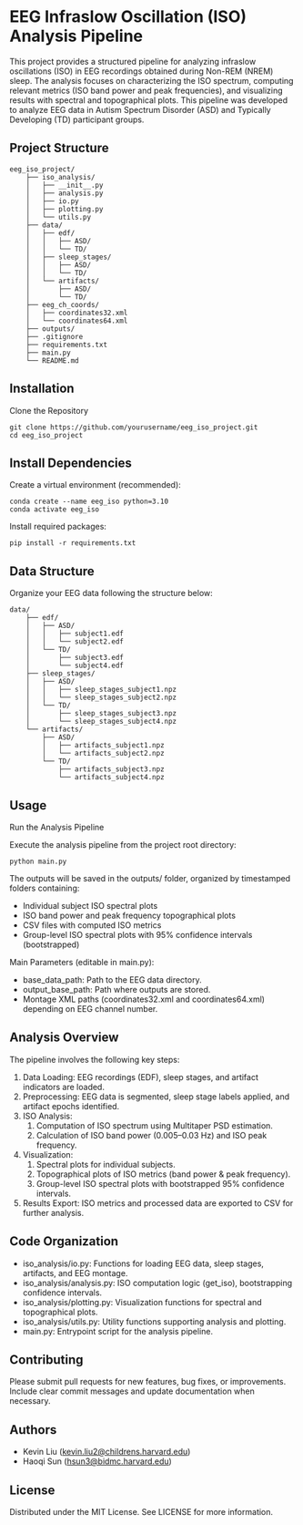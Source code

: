 # EEG Infraslow Oscillation (ISO) Analysis Pipeline

This project provides a structured pipeline for analyzing infraslow oscillations (ISO) in EEG recordings obtained during Non-REM (NREM) sleep. The analysis focuses on characterizing the ISO spectrum, computing relevant metrics (ISO band power and peak frequencies), and visualizing results with spectral and topographical plots. This pipeline was developed to analyze EEG data in Autism Spectrum Disorder (ASD) and Typically Developing (TD) participant groups.

## Project Structure

```{txt}
eeg_iso_project/
    ├── iso_analysis/
    │   ├── __init__.py
    │   ├── analysis.py
    │   ├── io.py
    │   ├── plotting.py
    │   └── utils.py
    ├── data/
    │   ├── edf/
    │   │   ├── ASD/
    │   │   └── TD/
    │   ├── sleep_stages/
    │   │   ├── ASD/
    │   │   └── TD/
    │   └── artifacts/
    │       ├── ASD/
    │       └── TD/
    ├── eeg_ch_coords/
    │   ├── coordinates32.xml
    │   └── coordinates64.xml
    ├── outputs/ 
    ├── .gitignore
    ├── requirements.txt
    ├── main.py
    └── README.md
```

## Installation

Clone the Repository

```{bash}
git clone https://github.com/yourusername/eeg_iso_project.git
cd eeg_iso_project
```

## Install Dependencies

Create a virtual environment (recommended):

```{bash}
conda create --name eeg_iso python=3.10
conda activate eeg_iso
```

Install required packages:

```{bash}
pip install -r requirements.txt
```

## Data Structure

Organize your EEG data following the structure below:

```{txt}
data/
    ├── edf/
    │   ├── ASD/
    │   │   ├── subject1.edf
    │   │   └── subject2.edf
    │   └── TD/
    │       ├── subject3.edf
    │       └── subject4.edf
    ├── sleep_stages/
    │   ├── ASD/
    │   │   ├── sleep_stages_subject1.npz
    │   │   └── sleep_stages_subject2.npz
    │   └── TD/
    │       ├── sleep_stages_subject3.npz
    │       └── sleep_stages_subject4.npz
    └── artifacts/
        ├── ASD/
        │   ├── artifacts_subject1.npz
        │   └── artifacts_subject2.npz
        └── TD/
            ├── artifacts_subject3.npz
            └── artifacts_subject4.npz
```

## Usage

Run the Analysis Pipeline

Execute the analysis pipeline from the project root directory:

```{bash}
python main.py
```

The outputs will be saved in the outputs/ folder, organized by timestamped folders containing:

- Individual subject ISO spectral plots
- ISO band power and peak frequency topographical plots
- CSV files with computed ISO metrics
- Group-level ISO spectral plots with 95% confidence intervals (bootstrapped)

Main Parameters (editable in main.py):

- base_data_path: Path to the EEG data directory.
- output_base_path: Path where outputs are stored.
- Montage XML paths (coordinates32.xml and coordinates64.xml) depending on EEG channel number.

## Analysis Overview

The pipeline involves the following key steps:

 1. Data Loading: EEG recordings (EDF), sleep stages, and artifact indicators are loaded.
 2. Preprocessing: EEG data is segmented, sleep stage labels applied, and artifact epochs identified.
 3. ISO Analysis:
    1. Computation of ISO spectrum using Multitaper PSD estimation.
    2. Calculation of ISO band power (0.005–0.03 Hz) and ISO peak frequency.
 4. Visualization:
    1. Spectral plots for individual subjects.
    2. Topographical plots of ISO metrics (band power & peak frequency).
    3. Group-level ISO spectral plots with bootstrapped 95% confidence intervals.
 5. Results Export: ISO metrics and processed data are exported to CSV for further analysis.

## Code Organization

- iso_analysis/io.py: Functions for loading EEG data, sleep stages, artifacts, and EEG montage.
- iso_analysis/analysis.py: ISO computation logic (get_iso), bootstrapping confidence intervals.
- iso_analysis/plotting.py: Visualization functions for spectral and topographical plots.
- iso_analysis/utils.py: Utility functions supporting analysis and plotting.
- main.py: Entrypoint script for the analysis pipeline.

## Contributing

Please submit pull requests for new features, bug fixes, or improvements. Include clear commit messages and update documentation when necessary.

## Authors

- Kevin Liu (<kevin.liu2@childrens.harvard.edu>)
- Haoqi Sun (<hsun3@bidmc.harvard.edu>)

## License

Distributed under the MIT License. See LICENSE for more information.
